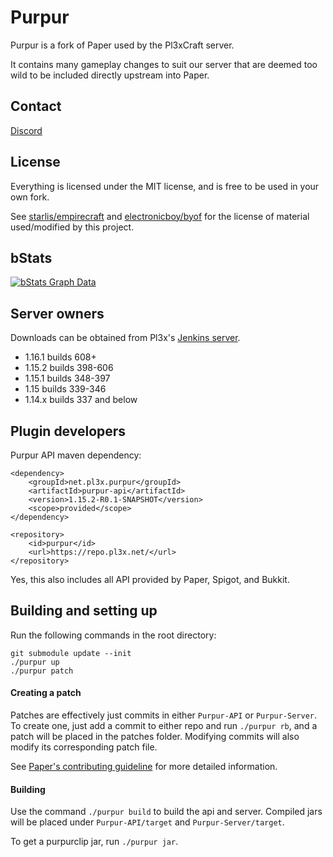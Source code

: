Purpur
==

Purpur is a fork of Paper used by the Pl3xCraft server.

It contains many gameplay changes to suit our server that are deemed too wild to be included directly upstream into Paper.

## Contact
[Discord](https://discord.gg/mtAAnkk)

## License
Everything is licensed under the MIT license, and is free to be used in your own fork.

See [starlis/empirecraft](https://github.com/starlis/empirecraft) and [electronicboy/byof](https://github.com/electronicboy/byof) 
for the license of material used/modified by this project.

## bStats

[![bStats Graph Data](https://bstats.org/signatures/server-implementation/Purpur.svg)](https://bstats.org/plugin/server-implementation/Purpur)


## Server owners

Downloads can be obtained from Pl3x's [Jenkins server](https://ci.pl3x.net/job/Purpur/).

* 1.16.1 builds 608+
* 1.15.2 builds 398-606
* 1.15.1 builds 348-397
* 1.15 builds 339-346
* 1.14.x builds 337 and below

## Plugin developers

Purpur API maven dependency:
```
<dependency>
    <groupId>net.pl3x.purpur</groupId>
    <artifactId>purpur-api</artifactId>
    <version>1.15.2-R0.1-SNAPSHOT</version>
    <scope>provided</scope>
</dependency>
```
```
<repository>
    <id>purpur</id>
    <url>https://repo.pl3x.net/</url>
</repository>
```
Yes, this also includes all API provided by Paper, Spigot, and Bukkit.

## Building and setting up
Run the following commands in the root directory:

```
git submodule update --init
./purpur up
./purpur patch
```

#### Creating a patch
Patches are effectively just commits in either `Purpur-API` or `Purpur-Server`. 
To create one, just add a commit to either repo and run `./purpur rb`, and a 
patch will be placed in the patches folder. Modifying commits will also modify its 
corresponding patch file.

See [Paper's contributing guideline](https://github.com/PaperMC/Paper/blob/master/CONTRIBUTING.md) for more detailed information.


#### Building

Use the command `./purpur build` to build the api and server. Compiled jars
will be placed under `Purpur-API/target` and `Purpur-Server/target`.

To get a purpurclip jar, run `./purpur jar`.
